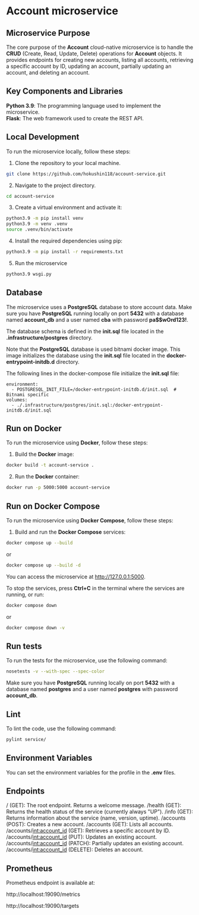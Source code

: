 # Account microservice

## Microservice Purpose

The core purpose of the **Account** cloud-native microservice is to handle the
**CRUD** (Create, Read, Update, Delete) operations for **Account** objects.
It provides endpoints for creating new accounts, listing all accounts,
retrieving a specific account by ID, updating an account, partially updating an
account, and deleting an account.

## Key Components and Libraries

**Python 3.9**: The programming language used to implement the microservice.  
**Flask**: The web framework used to create the REST API.

## Local Development

To run the microservice locally, follow these steps:

1. Clone the repository to your local machine.

```bash
git clone https://github.com/hokushin118/account-service.git
```

2. Navigate to the project directory.

```bash
cd account-service
```

3. Create a virtual environment and activate it:

```bash
python3.9 -m pip install venv
python3.9 -m venv .venv
source .venv/bin/activate
```

4. Install the required dependencies using pip:

```bash
python3.9 -m pip install -r requirements.txt
```

5. Run the microservice

```bash
python3.9 wsgi.py
```

## Database

The microservice uses a **PostgreSQL** database to store account data. Make
sure you have **PostgreSQL** running locally on port **5432** with a database
named **account_db** and a user named **cba** with password **pa$$wOrd123!**.

The database schema is defined in the **init.sql** file located in the
**.infrastructure/postgres** directory.

Note that the **PostgreSQL** database is used bitnami docker image. This image
initializes the database using the **init.sql** file located in the
**docker-entrypoint-initdb.d** directory.

The following lines in the docker-compose file initialize the **init.sql**
file:

```
environment:
  - POSTGRESQL_INIT_FILE=/docker-entrypoint-initdb.d/init.sql  # Bitnami specific
volumes:
  - ./.infrastructure/postgres/init.sql:/docker-entrypoint-initdb.d/init.sql
```

## Run on Docker

To run the microservice using **Docker**, follow these steps:

1. Build the **Docker** image:

```bash
docker build -t account-service .
```

2. Run the **Docker** container:

```bash
docker run -p 5000:5000 account-service
```

## Run on Docker Compose

To run the microservice using **Docker Compose**, follow these steps:

1. Build and run the **Docker Compose** services:

```bash
docker compose up --build
```

or

```bash
docker compose up --build -d
```

You can access the microservice at http://127.0.0.1:5000.

To stop the services, press **Ctrl+C** in the terminal where the services are
running, or run:

```bash
docker compose down
```

or

```bash
docker compose down -v
```

## Run tests

To run the tests for the microservice, use the following command:

```bash
nosetests -v --with-spec --spec-color
```

Make sure you have **PostgreSQL** running locally on port **5432** with a
database named **postgres** and a user named **postgres** with password
**account_db**.

## Lint

To lint the code, use the following command:

```bash
pylint service/
```

## Environment Variables

You can set the environment variables for the profile in the **.env** files.

## Endpoints

/ (GET): The root endpoint. Returns a welcome message.
/health (GET): Returns the health status of the service (currently always
"UP").
/info (GET): Returns information about the service (name, version, uptime).
/accounts (POST): Creates a new account.
/accounts (GET): Lists all accounts.
/accounts/<int:account_id> (GET): Retrieves a specific account by ID.
/accounts/<int:account_id> (PUT): Updates an existing account.
/accounts/<int:account_id> (PATCH): Partially updates an existing account.
/accounts/<int:account_id> (DELETE): Deletes an account.

## Prometheus

Prometheus endpoint is available at:

http://localhost:19090/metrics

http://localhost:19090/targets
